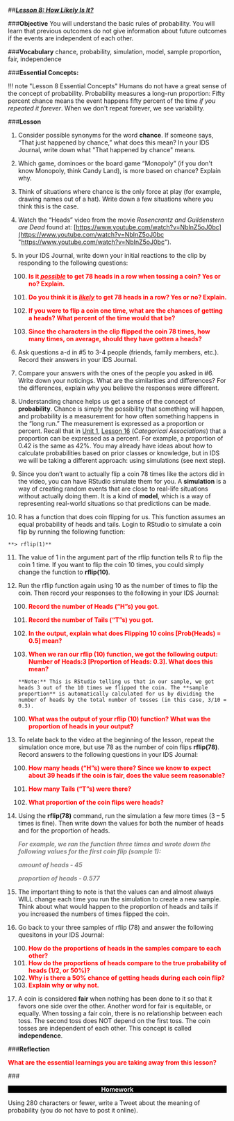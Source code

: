 ##***<u>Lesson 8: How Likely Is It?</u>***

###**Objective**
You will understand the basic rules of probability. You will learn that previous outcomes do not give
information about future outcomes if the events are independent of each other.



###**Vocabulary**
chance, probability, simulation, model, sample proportion, fair, independence

###**Essential Concepts:**

!!! note "Lesson 8 Essential Concepts"
    Humans do not have a great sense of the concept of probability. Probability measures a long-run proportion: Fifty percent chance means the event happens fifty percent of the time *if you repeated it forever*. When we don't repeat forever, we see variability.

###**Lesson**

1. Consider possible synonyms for the word **chance**. If someone says, “That just happened by chance,” what does this mean? In your IDS Journal, write down what "That happened by chance"  means. 

2. Which game, dominoes or the board game “Monopoly” (if you don't know Monopoly, think Candy Land), is more based on chance? Explain why.


3.  Think of situations where chance is the only force at play (for example, drawing names out of a hat). Write down a few situations where you think this is the case.

4. Watch the “Heads” video from the movie *Rosencrantz and Guildenstern are Dead* found at:
[https://www.youtube.com/watch?v=NbInZ5oJ0bc](https://www.youtube.com/watch?v=NbInZ5oJ0bc "https://www.youtube.com/watch?v=NbInZ5oJ0bc").

5. In your IDS Journal, write down your initial reactions to the clip by responding to the following questions:

    100. <strong style="color:red;"> Is it *<u>possible</u>* to get 78 heads in a row when tossing a coin? Yes or no? Explain. </strong>

    101. <strong style="color:red;"> Do you think it is *<u>likely</u>* to get 78 heads in a row? Yes or no? Explain.</strong>

    100. <strong style="color:red;">If you were to flip a coin one time, what are the chances of getting a heads? What percent of the time would that be? </strong>

    100. <strong style="color:red;">Since the characters in the clip flipped the coin 78 times, how many times, on average, should they have gotten a heads?</strong> 

6. Ask questions a-d in #5 to 3-4 people (friends, family members, etc.). Record their answers in your IDS Journal.

7. Compare your answers with the ones of the people you asked in #6. Write down your noticings. What are the similarities and differences? For the differences, explain why you believe the responses were different.

8. Understanding chance helps us get a sense of the concept of **probability**. Chance is simply the possibility that something will happen, and probability is a measurement for how often something happens in the “long run.” The measurement is expressed as a proportion or percent. Recall that in [Unit 1](../unit1/overview.md), [Lesson 16](../unit1/lesson16.md) (*Categorical Associations*) that a proportion can be expressed as a percent. For example, a proportion of 0.42 is the same as 42%. You may  already have ideas about how to calculate probabilities based on prior classes or knowledge, but in IDS we will be taking a different approach: using simulations (see next step).

9. Since you don’t want to actually flip a coin 78 times like the actors did in the video, you can have
RStudio simulate them for you. A **simulation** is a way of creating random events that are close to
real-life situations without actually doing them. It is a kind of **model**, which is a way of representing real-world situations so that predictions can be made.

10.  R has a function that does coin flipping for us. This function assumes an equal probability of heads and tails. Login to RStudio to simulate a coin flip by running the following function:

    **> rflip(1)**

11.  The value of 1 in the argument part of the rflip function tells R to flip the coin 1 time. If you want to flip the coin 10 times, you could simply change the function to **rflip(10)**.

12. Run the rflip function again using 10 as the number of times to flip the coin. Then record your responses to the following in your IDS Journal:

    100. <strong style="color:red;"> Record the number of Heads (“H”s) you got. </strong>

    100. <strong style="color:red;"> Record  the number of  Tails (“T”s) you got. </strong>

    100. <strong style="color:red;"> In the output, explain what does **Flipping 10 coins [Prob(Heads) = 0.5]** mean? </strong>
    100. <strong style="color:red;"> When we ran our rflip (10) function, we got the following output: Number of Heads:3 [Proportion of Heads: 0.3]. What does this mean?</strong>

        **Note:** This is RStudio telling us that in our sample, we got heads 3 out of the 10 times we flipped the coin. The **sample proportion** is automatically calculated for us by dividing the number of heads by the total number of tosses (in this case, 3/10 = 0.3).

    100. <strong style="color:red;"> What was the output of your rflip (10) function? What was the proportion of heads in your output?</strong>
     
13. To relate back to the video at the beginning of the lesson, repeat the simulation once more, but use 78 as the number of coin flips **rflip(78)**. Record answers to the following questions in your IDS Journal:

    100.  <strong style="color:red;">How many heads (“H”s) were there?  Since we know to expect about 39 heads if the coin is fair, does the value seem reasonable?</strong>

    100.  <strong style="color:red;">How many Tails (“T”s) were there? </strong>

    100. <strong style="color:red;">What proportion of the coin flips were heads?</strong>
    
14. Using the **rflip(78)** command, run the simulation a few more times (3 – 5 times is fine). Then write down the values for both the number of heads and for the proportion of heads.

    <span style="color:grey">***For example, we ran the function three times and wrote down the following values for the first coin flip (sample 1):***</span>

    <span style="color:grey">***amount of heads - 45***
    
    <span style="color:grey">***proportion of heads - 0.577***</span>

    
15. The important thing to note is that the values can and almost always WILL change each time you run the simulation to create a new sample. Think about what would happen to the proportion of heads and tails if you increased the numbers of times flipped the coin. 

16. Go back to your three samples of rflip (78) and answer the following quesitons in your IDS Journal:

    100. <strong style="color:red;">How do the proportions of heads in the samples compare to each other? </strong>
    100. <strong style="color:red;">How do the proportions of heads compare to the true probability of heads (1/2, or 50%)?</strong>
    100. <strong style="color:red;">Why is there a 50% chance of getting heads during each coin flip? </strong>
    100. <strong style="color:red;">Explain why or why not.</strong>
    
17. A coin is considered **fair** when nothing has been done to it so that it favors one side over the other. Another word for fair is equitable, or equally. When tossing a fair coin, there is no relationship between each toss. The second toss does NOT depend on the first toss. The coin tosses are independent of each other. This concept is called **independence**.

###**Reflection**

<strong style="color:red;"> What are the essential learnings you are taking away from this lesson?</strong>


###<p style="background: black; color: white; text-align: center;">**Homework**</p>
Using 280 characters or fewer, write a Tweet about the meaning of probability (you do not have to post it online).